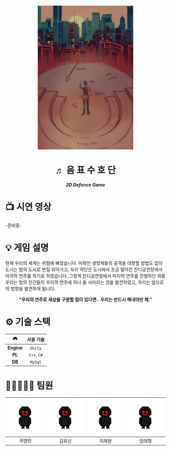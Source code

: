 <p align="center">
  <img src="image/Main.jpg" width="300" height=""/>
</p>

<div align="center">
  <h1>♬ 음 표 수 호 단</h1>
  <h5>2D Defence Game</h5>
</div>

# 📺 시연 영상
-준비중-

# 💡 게임 설명
 현재 우리의 세계는 위험에 빠졌습니다. 미확인 생명체들의 공격을 대항할 방법도 없이 도시는 밤의 도시로 변질 되어가고, 우리 악단은 도시에서 조금 떨어진 잔디공연장에서 마지막 연주를 하기로 하였습니다. 그렇게 잔디공연장에서 마지막 연주를 진행하던 와중 우리는 밤의 인간들이 우리의 연주에 하나 둘 사라지는 것을 발견하였고, 우리는 앞으로의 방향을 발견하게 됩니다.
 <br> <div align="center"> **"우리의 연주로 세상을 구원할 힘이 있다면.. 우리는 반드시 해내야만 해."** </div>

# ⚙ 기술 스택 
| 🎮 | 사용 기술|
|:-----------:|:-----------:|
| **Engine** | ``Unity`` |
| **PL** | `C++`, `C#` |
| **DB** | `MySql` |

# 👨🏼‍🤝‍👨🏼 팀원

| <img width=150 src="image/Kwak.jpg" /> | <img width=150 src="image/Kwak.jpg" /> | <img width=150 src="image/Kwak.jpg" /> | <img width=150 src="image/Kwak.jpg" /> |
|:--------------------------:|:--------------------------:|:--------------------------:|:--------------------------:|
| 곽영민 | 김유신 | 이재원 | 임태형 |

